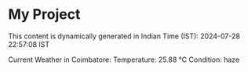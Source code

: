 # My Project

This content is dynamically generated in Indian Time (IST): 2024-07-28 22:57:08 IST


Current Weather in Coimbatore:
Temperature: 25.88 °C
Condition: haze

